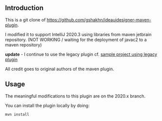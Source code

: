 Introduction
-----------

This is a git clone of https://github.com/gshakhn/ideauidesigner-maven-plugin.

I modified it to support IntelliJ 2020.3 using libraries from maven jetbrain repository. (NOT WORKING / waiting for the deployment of javac2 to a maven repository)

**update** - I continue to use the legacy plugin cf. [sample project using legacy plugin](https://github.com/gonnot/ideauidesigner-sample)

All credit goes to original authors of the maven plugin.

Usage
-----

The meaningful modifications to this plugin are on the 2020.x branch. 

You can install the plugin locally by doing:

    mvn install

